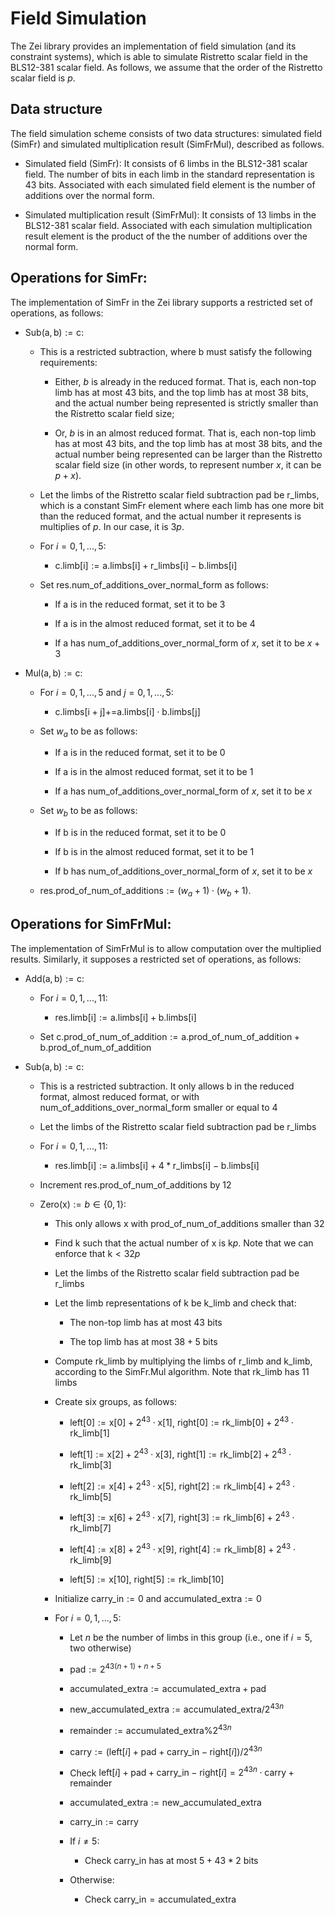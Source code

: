 # Field Simulation

The Zei library provides an implementation of field simulation (and its constraint systems), which is able to simulate Ristretto scalar field in the BLS12-381 scalar field. As follows, we assume that the order of the Ristretto scalar field is $p$. 


## Data structure
The field simulation scheme consists of two data structures: simulated field ($\mathsf{SimFr}$) and simulated multiplication result ($\mathsf{SimFrMul}$), described as follows.

* Simulated field ($\mathsf{SimFr}$): It consists of $6$ limbs in the BLS12-381 scalar field. The number of bits in each limb in the standard representation is $43$ bits. Associated with each simulated field element is the number of additions over the normal form. 


* Simulated multiplication result ($\mathsf{SimFrMul}$): It consists of $13$ limbs in the BLS12-381 scalar field. Associated with each simulation multiplication result element is the product of the the number of additions over the normal form.



## Operations for $\mathsf{SimFr}$:
The implementation of $\mathsf{SimFr}$ in the Zei library supports a restricted set of operations, as follows:


* $\mathsf{Sub}(\mathsf{a}, \mathsf{b}) := \mathsf{c}$:

    * This is a restricted  subtraction, where $\mathsf{b}$ must satisfy the following requirements:
    
    
        * Either, $b$ is already in the reduced format. That is, each non-top limb has at most $43$ bits, and the top limb has at most $38$ bits, and the actual number being represented is strictly smaller than the Ristretto scalar field size;
        
        
        * Or, $b$ is in an almost reduced format. That is, each non-top limb has at most $43$ bits, and the top limb has at most $38$ bits, and the actual number being represented can be larger than the Ristretto scalar field size (in other words, to represent number $x$, it can be $p + x$). 
    
    
    
    * Let the limbs of the Ristretto scalar field subtraction pad be $\mathsf{r\_limbs}$, which is a constant $\mathsf{SimFr}$ element where each limb has one more bit than the reduced format, and the actual number it represents is multiplies of $p$. In our case, it is $3p$.
    
    
    * For $i= 0, 1, ..., 5$:
    
    
        * $\mathsf{c.limb[i] := a.limbs[i] + r\_limbs[i] - b.limbs[i]}$
    
    
    
    * Set $\mathsf{res.num\_of\_additions\_over\_normal\_form}$ as follows:
    
    
        * If $\mathsf{a}$ is in the reduced format, set it to be $3$
        
        
        * If $\mathsf{a}$ is in the almost reduced format, set it to be $4$
        
        
        * If $\mathsf{a}$ has $\mathsf{num\_of\_additions\_over\_normal\_form}$ of $x$, set it to be $x + 3$
    



* $\mathsf{Mul}(\mathsf{a, b}) := \mathsf{c}$:

    * For $i= 0, 1, ...,5$ and $j = 0, 1, ..., 5$:
    
        * $\mathsf{c.limbs[i + j] \mathrel{+=} a.limbs[i] \cdot b.limbs[j]}$
    
    
    * Set $w_a$ to be as follows:
    
        * If $\mathsf{a}$ is in the reduced format, set it to be $0$
        
        
        * If $\mathsf{a}$ is in the almost reduced format, set it to be $1$
        
        
        * If $\mathsf{a}$ has $\mathsf{num\_of\_additions\_over\_normal\_form}$ of $x$, set it to be $x$
    
    
    * Set $w_b$ to be as follows:
    
        * If $\mathsf{b}$ is in the reduced format, set it to be $0$
        
        
        * If $\mathsf{b}$ is in the almost reduced format, set it to be $1$
        
        
        * If $\mathsf{b}$ has $\mathsf{num\_of\_additions\_over\_normal\_form}$ of $x$, set it to be $x$
    
    
    
    * $\mathsf{res.prod\_of\_num\_of\_additions} := (w_a + 1)\cdot (w_b + 1)$.
    



## Operations for $\mathsf{SimFrMul}$:

The implementation of $\mathsf{SimFrMul}$ is to allow computation over the multiplied results. Similarly, it supposes a restricted set of operations, as follows:



* $\mathsf{Add}(\mathsf{a, b}) := \mathsf{c}$:
    
    * For $i=0,1, ..., 11$:
    
    
        * $\mathsf{res.limb[i] := a.limbs[i] + b.limbs[i]}$
    
    
    
    * Set $\mathsf{c.prod\_of\_num\_of\_addition} := \mathsf{a.prod\_of\_num\_of\_addition} + \mathsf{b.prod\_of\_num\_of\_addition}$
    


* $\mathsf{Sub}(\mathsf{a, b}) := \mathsf{c}$:
    
    * This is a restricted subtraction. It only allows $\mathsf{b}$ in the reduced format, almost reduced format, or with $\mathsf{num\_of\_additions\_over\_normal\_form}$ smaller or equal to $4$

    
    * Let the limbs of the Ristretto scalar field subtraction pad be  $\mathsf{r\_limbs}$
    
    
    * For $i = 0, 1, ..., 11$:
    
    
        * $\mathsf{res.limb[i] := a.limbs[i] + 4 * r\_limbs[i] - b.limbs[i]}$
    
    
    
    * Increment  $\mathsf{res.prod\_of\_num\_of\_additions}$ by $12$
    
    
    
    * $\mathsf{Zero(x)} := b\in\{0,1\}$: 
    
        * This only allows $\mathsf{x}$ with $\mathsf{prod\_of\_num\_of\_additions}$ smaller than $32$
    
        
        * Find $\mathsf{k}$ such that the actual number of $\mathsf{x}$ is $\mathsf{k}p$. Note that we can enforce that $\mathsf{k}< 32 p$
        
        
        * Let the limbs of the Ristretto scalar field subtraction pad be  $\mathsf{r\_limbs}$
        
        
        * Let the limb representations of $\mathsf{k}$ be $\mathsf{k\_limb}$ and check that:
        
        
            * The non-top limb has at most $43$ bits
            
            
            * The top limb has at most $38 + 5$ bits
        
        
        
        * Compute $\mathsf{rk\_limb}$ by multiplying the limbs of $\mathsf{r\_limb}$ and $\mathsf{k\_limb}$, according to the $\mathsf{SimFr}.\mathsf{Mul}$ algorithm. Note that $\mathsf{rk\_limb}$ has 11 limbs
        
        
        * Create six groups, as follows:
        
        
            * $\mathsf{left}[0] := \mathsf{x}[0] + 2^{43}\cdot \mathsf{x}[1]$, 
            $\mathsf{right}[0] := \mathsf{rk\_limb}[0] + 2^{43}\cdot \mathsf{rk\_limb}[1]$
            
            
            * $\mathsf{left}[1] := \mathsf{x}[2] + 2^{43}\cdot \mathsf{x}[3]$, $\mathsf{right}[1] := \mathsf{rk\_limb}[2] + 2^{43}\cdot \mathsf{rk\_limb}[3]$
            
            
            * $\mathsf{left}[2] := \mathsf{x}[4] + 2^{43}\cdot \mathsf{x}[5]$, $\mathsf{right}[2] := \mathsf{rk\_limb}[4] + 2^{43}\cdot \mathsf{rk\_limb}[5]$
            
            
            * $\mathsf{left}[3] := \mathsf{x}[6] + 2^{43}\cdot \mathsf{x}[7]$, $\mathsf{right}[3] := \mathsf{rk\_limb}[6] + 2^{43}\cdot \mathsf{rk\_limb}[7]$
            
            
            * $\mathsf{left}[4] := \mathsf{x}[8] + 2^{43}\cdot \mathsf{x}[9]$, $\mathsf{right}[4] := \mathsf{rk\_limb}[8] + 2^{43}\cdot \mathsf{rk\_limb}[9]$
            
            
            * $\mathsf{left}[5] := \mathsf{x}[10]$, $\mathsf{right}[5] := \mathsf{rk\_limb}[10]$
        
        
        
        * Initialize $\mathsf{carry\_in} := 0$ and $\mathsf{accumulated\_extra} := 0$
        
        
        * For $i = 0, 1, ..., 5$:
        
        
            * Let $n$ be the number of limbs in this group (i.e., one if $i = 5$, two otherwise)
            
            
            * $\mathsf{pad} := 2^{43(n+1) + n + 5}$
            
            
            * $\mathsf{accumulated\_extra} := \mathsf{accumulated\_extra} + \mathsf{pad}$
            
            
            * $\mathsf{new\_accumulated\_extra} := \mathsf{accumulated\_extra} / 2^{43n}$
            
            
            * $\mathsf{remainder} := \mathsf{accumulated\_extra} \% 2^{43n}$
            
            
            * $\mathsf{carry} := (\mathsf{left}[i] + \mathsf{pad} + \mathsf{carry\_in} - \mathsf{right}[i])/2^{43n}$
            
            
            * Check $\mathsf{left}[i] + \mathsf{pad} + \mathsf{carry\_in} - \mathsf{right}[i] = 2^{43n}\cdot\mathsf{carry} + \mathsf{remainder}$
            
            
            * $\mathsf{accumulated\_extra} := \mathsf{new\_accumulated\_extra}$
            
            
            * $\mathsf{carry\_in} := \mathsf{carry}$
            
            
            * If $i\neq 5$:
            
                * Check $\mathsf{carry\_in}$ has at most $5 + 43 * 2$ bits
            
            
            * Otherwise:
            
            
                * Check $\mathsf{carry\_in} = \mathsf{accumulated\_extra}$